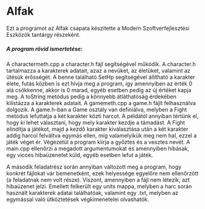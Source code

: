 # Alfak
Ezt a programot az Alfak csapata készítette a Modern Szoftverfejlesztési Eszközök tantárgy részeként.

##### A program rövid ismertetése:
A charactermeth.cpp a character.h fájl segítségével működik. A character.h tartalmazza a karakterek adatait, azaz a nevüket, az életüket, valamint az ütésük erősségét. A benne található SetHp segítségével állítható a karakter élete, futás közben is ezt hívja meg a program, így amennyiben az érték 0 alá csökkenne, akkor is 0 marad, egyéb esetben pedig az új értéket kapja meg. A toString metódus pedig a könnyebb átláthatóság érdekében kilistázza a karakterek adatait. A gamemeth.cpp a game.h fájlt felhasználva dolgozik. A game.h-ban a Game osztály van definiálva, melyben a Fight metódus lefuttatja a két karakter közti harcot. A példától annyiban tértünk el, hogy ki lehet választani, hogy mely karakter kezdje a támadást. A Fight elindítja a játékot, majd a kezdő karakter kiválasztása után a két karakter addig harcol felváltva egymás ellen, míg valamelyikük meg nem hal, ezzel a játék véget ér. Végezetül a program kiírja a győztes és a vesztes nevét. A main.cpp ellenőrzi a megadott argumentumokat és amennyiben hibásak, egy vicces hibaüzenetet küld, egyéb esetben lefut a játék.

A második feladatrész során annyiban változott meg a program, hogy konkrét fájlokat vár bemenetként, ezek helyessége egyelőre nem ellenőrzött (a feladatnak nem volt része). Viszont, amennyiben a fájl nem létezik, azt hibaüzenet jelzi. Emellett felkerült egy units mappa, melyben a harc során használt karakterek adatai találhatóak, valamint egy .txt, melyben az egymással való ütköztetések végkimenetelei olvashatók.
